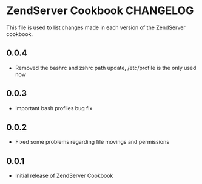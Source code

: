 ZendServer Cookbook CHANGELOG
=============================

This file is used to list changes made in each version of the ZendServer cookbook.

0.0.4
-----
- Removed the bashrc and zshrc path update, /etc/profile is the only used now

0.0.3
-----
- Important bash profiles bug fix

0.0.2
-----
- Fixed some problems regarding file movings and permissions

0.0.1
-----
- Initial release of ZendServer Cookbook
